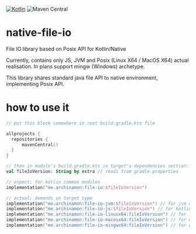 [![Kotlin](https://img.shields.io/badge/Kotlin-1.5.10-blue.svg)](http://kotlinlang.org) ![Maven Central](https://img.shields.io/maven-central/v/me.archinamon/file-io?style=flat-square)
<br />

# native-file-io
File IO library based on Posix API for Kotlin/Native

Currently, contains only JS, JVM and Posix (Linux X64 / MacOS X64) actual realisation.
In plans support mingw (Windows) archetype.

This library shares standard java file API to native environment, implementing Posix API.

# how to use it

```kotlin
// put this block somewhere in root build.gradle.kts file

allprojects {
  repositories {
      mavenCentral()
  }
}

// then in module's build.gradle.kts in target's dependencies section:
val fileIoVersion: String by extra // reads from gradle.properties

// expect; for kotlin common modules
implementation("me.archinamon:file-io:$fileIoVersion")

// actual; demands on target type
implementation("me.archinamon:file-io-jvm:$fileIoVersion") // for jvm module
implementation("me.archinamon:file-io-js:$fileIoVersion") // for kotlin-js module
implementation("me.archinamon:file-io-linuxx64:fileIoVersion") // for linux x64 posix module
implementation("me.archinamon:file-io-macosx64:fileIoVersion") // for macOS x64 posix module
implementation("me.archinamon:file-io-mingwx64:fileIoVersion") // for windows x64 module
```
